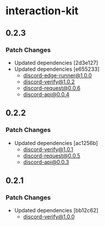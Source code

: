 # interaction-kit

## 0.2.3

### Patch Changes

- Updated dependencies [2d3e127]
- Updated dependencies [e655233]
  - discord-edge-runner@1.0.0
  - discord-verify@1.0.2
  - discord-request@0.0.6
  - discord-api@0.0.4

## 0.2.2

### Patch Changes

- Updated dependencies [ac1256b]
  - discord-verify@1.0.1
  - discord-request@0.0.5
  - discord-api@0.0.3

## 0.2.1

### Patch Changes

- Updated dependencies [bb12c62]
  - discord-verify@1.0.0
